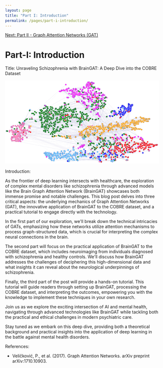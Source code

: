 ```yaml
---
layout: page
title: "Part I: Introduction"
permalink: /pages/part-i-introduction/
---
```


[Next: Part II - Graph Attention Networks (GAT)](/pages/part-ii-gat/)

# Part-I: Introduction

Title: Unraveling Schizophrenia with BrainGAT: A Deep Dive into the COBRE Dataset

![t-sne.png](/pages/Part-I%20Introduction%20ee9a7c69b9ba4fa98e2f326a3f46d07a/t-sne.png)

Introduction:

As the frontier of deep learning intersects with healthcare, the exploration of complex mental disorders like schizophrenia through advanced models like the Brain Graph Attention Network (BrainGAT) showcases both immense promise and notable challenges. This blog post delves into three critical aspects: the underlying mechanics of Graph Attention Networks (GAT), the innovative application of BrainGAT to the COBRE dataset, and a practical tutorial to engage directly with the technology.

In the first part of our exploration, we'll break down the technical intricacies of GATs, emphasizing how these networks utilize attention mechanisms to process graph-structured data, which is crucial for interpreting the complex neural connections in the brain.

The second part will focus on the practical application of BrainGAT to the COBRE dataset, which includes neuroimaging from individuals diagnosed with schizophrenia and healthy controls. We'll discuss how BrainGAT addresses the challenges of deciphering this high-dimensional data and what insights it can reveal about the neurological underpinnings of schizophrenia.

Finally, the third part of the post will provide a hands-on tutorial. This tutorial will guide readers through setting up BrainGAT, processing the COBRE dataset, and interpreting the outcomes, empowering you with the knowledge to implement these techniques in your own research.

Join us as we explore the exciting intersection of AI and mental health, navigating through advanced technologies like BrainGAT while tackling both the practical and ethical challenges in modern psychiatric care.

Stay tuned as we embark on this deep dive, providing both a theoretical background and practical insights into the application of deep learning in the battle against mental health disorders.

References:

- Veličković, P., et al. (2017). Graph Attention Networks. arXiv preprint arXiv:1710.10903.
